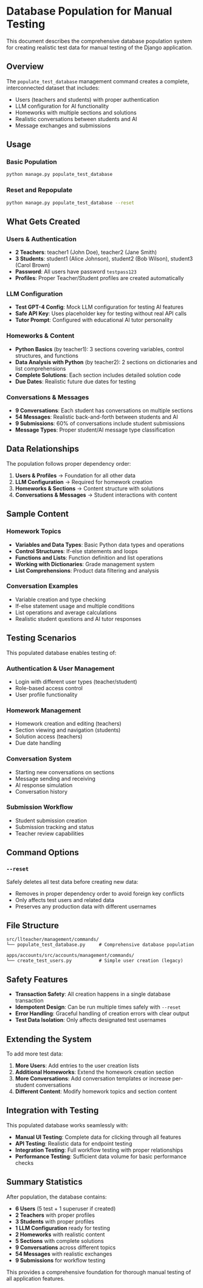 # Database Population for Manual Testing

This document describes the comprehensive database population system for creating realistic test data for manual testing of the Django application.

## Overview

The `populate_test_database` management command creates a complete, interconnected dataset that includes:
- Users (teachers and students) with proper authentication
- LLM configuration for AI functionality
- Homeworks with multiple sections and solutions
- Realistic conversations between students and AI
- Message exchanges and submissions

## Usage

### Basic Population
```bash
python manage.py populate_test_database
```

### Reset and Repopulate
```bash
python manage.py populate_test_database --reset
```

## What Gets Created

### Users & Authentication
- **2 Teachers**: teacher1 (John Doe), teacher2 (Jane Smith)
- **3 Students**: student1 (Alice Johnson), student2 (Bob Wilson), student3 (Carol Brown)
- **Password**: All users have password `testpass123`
- **Profiles**: Proper Teacher/Student profiles are created automatically

### LLM Configuration
- **Test GPT-4 Config**: Mock LLM configuration for testing AI features
- **Safe API Key**: Uses placeholder key for testing without real API calls
- **Tutor Prompt**: Configured with educational AI tutor personality

### Homeworks & Content
- **Python Basics** (by teacher1): 3 sections covering variables, control structures, and functions
- **Data Analysis with Python** (by teacher2): 2 sections on dictionaries and list comprehensions
- **Complete Solutions**: Each section includes detailed solution code
- **Due Dates**: Realistic future due dates for testing

### Conversations & Messages
- **9 Conversations**: Each student has conversations on multiple sections
- **54 Messages**: Realistic back-and-forth between students and AI
- **9 Submissions**: 60% of conversations include student submissions
- **Message Types**: Proper student/AI message type classification

## Data Relationships

The population follows proper dependency order:
1. **Users & Profiles** → Foundation for all other data
2. **LLM Configuration** → Required for homework creation
3. **Homeworks & Sections** → Content structure with solutions
4. **Conversations & Messages** → Student interactions with content

## Sample Content

### Homework Topics
- **Variables and Data Types**: Basic Python data types and operations
- **Control Structures**: If-else statements and loops
- **Functions and Lists**: Function definition and list operations
- **Working with Dictionaries**: Grade management system
- **List Comprehensions**: Product data filtering and analysis

### Conversation Examples
- Variable creation and type checking
- If-else statement usage and multiple conditions
- List operations and average calculations
- Realistic student questions and AI tutor responses

## Testing Scenarios

This populated database enables testing of:

### Authentication & User Management
- Login with different user types (teacher/student)
- Role-based access control
- User profile functionality

### Homework Management
- Homework creation and editing (teachers)
- Section viewing and navigation (students)
- Solution access (teachers)
- Due date handling

### Conversation System
- Starting new conversations on sections
- Message sending and receiving
- AI response simulation
- Conversation history

### Submission Workflow
- Student submission creation
- Submission tracking and status
- Teacher review capabilities

## Command Options

### `--reset`
Safely deletes all test data before creating new data:
- Removes in proper dependency order to avoid foreign key conflicts
- Only affects test users and related data
- Preserves any production data with different usernames

## File Structure

```
src/llteacher/management/commands/
└── populate_test_database.py     # Comprehensive database population

apps/accounts/src/accounts/management/commands/
└── create_test_users.py          # Simple user creation (legacy)
```

## Safety Features

- **Transaction Safety**: All creation happens in a single database transaction
- **Idempotent Design**: Can be run multiple times safely with `--reset`
- **Error Handling**: Graceful handling of creation errors with clear output
- **Test Data Isolation**: Only affects designated test usernames

## Extending the System

To add more test data:

1. **More Users**: Add entries to the user creation lists
2. **Additional Homeworks**: Extend the homework creation section
3. **More Conversations**: Add conversation templates or increase per-student conversations
4. **Different Content**: Modify homework topics and section content

## Integration with Testing

This populated database works seamlessly with:
- **Manual UI Testing**: Complete data for clicking through all features
- **API Testing**: Realistic data for endpoint testing
- **Integration Testing**: Full workflow testing with proper relationships
- **Performance Testing**: Sufficient data volume for basic performance checks

## Summary Statistics

After population, the database contains:
- **6 Users** (5 test + 1 superuser if created)
- **2 Teachers** with proper profiles
- **3 Students** with proper profiles
- **1 LLM Configuration** ready for testing
- **2 Homeworks** with realistic content
- **5 Sections** with complete solutions
- **9 Conversations** across different topics
- **54 Messages** with realistic exchanges
- **9 Submissions** for workflow testing

This provides a comprehensive foundation for thorough manual testing of all application features.
